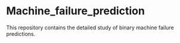 # Machine_failure_prediction
This repository contains the detailed study of binary machine failure predictions.
